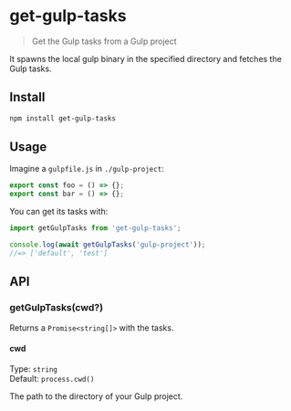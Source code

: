 # get-gulp-tasks

> Get the Gulp tasks from a Gulp project

It spawns the local gulp binary in the specified directory and fetches the Gulp tasks.

## Install

```sh
npm install get-gulp-tasks
```

## Usage

Imagine a `gulpfile.js` in `./gulp-project`:

```js
export const foo = () => {};
export const bar = () => {};
```

You can get its tasks with:

```js
import getGulpTasks from 'get-gulp-tasks';

console.log(await getGulpTasks('gulp-project'));
//=> ['default', 'test']
```

## API

### getGulpTasks(cwd?)

Returns a `Promise<string[]>` with the tasks.

#### cwd

Type: `string`\
Default: `process.cwd()`

The path to the directory of your Gulp project.
